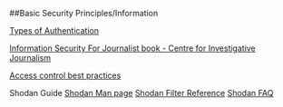 ##Basic Security Principles/Information




[Types of Authentication](http://www.gfi.com/blog/security-101-authentication-part-2/)

[Information Security For Journalist book - Centre for Investigative Journalism](http://files.gendo.nl/Books/InfoSec_for_Journalists_V1.1.pdf)

[Access control best practices](https://srlabs.de/acs/)



















Shodan Guide
[Shodan Man page](http://www.shodanhq.com/help)
[Shodan Filter Reference](http://www.shodanhq.com/help/filters)
[Shodan FAQ](http://www.shodanhq.com/help/faq)

